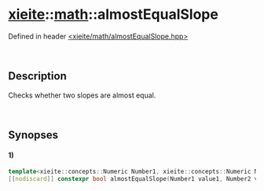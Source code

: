 # [xieite](../../xieite.md)\:\:[math](../../math.md)\:\:almostEqualSlope
Defined in header [<xieite/math/almostEqualSlope.hpp>](../../../include/xieite/math/almostEqualSlope.hpp)

&nbsp;

## Description
Checks whether two slopes are almost equal.

&nbsp;

## Synopses
#### 1)
```cpp
template<xieite::concepts::Numeric Number1, xieite::concepts::Numeric Number2>
[[nodiscard]] constexpr bool almostEqualSlope(Number1 value1, Number2 value2) noexcept;
```
